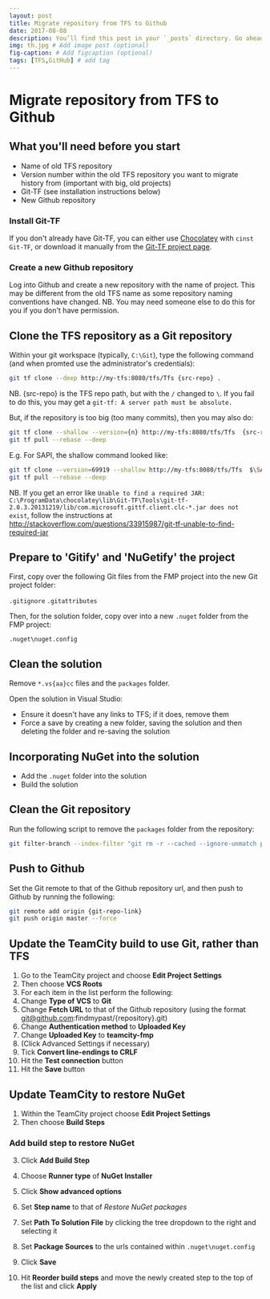 ```yaml
---
layout: post
title: Migrate repository from TFS to Github
date: 2017-08-08
description: You’ll find this post in your `_posts` directory. Go ahead and edit it and re-build the site to see your changes. # Add post description (optional)
img: th.jpg # Add image post (optional)
fig-caption: # Add figcaption (optional)
tags: [TFS,GitHub] # add tag
---
```


# Migrate repository from TFS to Github

## What you'll need before you start

* Name of old TFS repository
* Version number within the old TFS repository you want to migrate history from (important with big, old projects)
* Git-TF (see installation instructions below)
* New Github repository

### Install Git-TF

If you don't already have Git-TF, you can either use [Chocolatey](https://chocolatey.org/) with `cinst Git-TF`, or download it manually from the [Git-TF project page](https://gittf.codeplex.com/).

### Create a new Github repository

Log into Github and create a new repository with the name of project. This may be different from the old TFS name as some repository naming conventions have changed. NB. You may need someone else to do this for you if you don't have permission.

## Clone the TFS repository as a Git repository

Within your git workspace (typically, `C:\Git`), type the following command (and when promted use the administrator's credentials):

```sh
git tf clone --deep http://my-tfs:8080/tfs/Tfs {src-repo} .
```

NB. {src-repo} is the TFS repo path, but with the `/` changed to `\`. If you fail to do this, you may get a `git-tf: A server path must be absolute.`

But, if the repository is too big (too many commits), then you may also do:

```sh
git tf clone --shallow --version={n} http://my-tfs:8080/tfs/Tfs  {src-repo} .
git tf pull --rebase --deep
```
E.g. For SAPI, the shallow command looked like:

```sh
git tf clone --version=69919 --shallow http://my-tfs:8080/tfs/Tfs  $\SAPI\Main .
git tf pull --rebase --deep
```
NB. If you get an error like `Unable to find a required JAR: C:\ProgramData\chocolatey\lib\Git-TF\Tools\git-tf-2.0.3.20131219/lib/com.microsoft.gittf.client.clc-*.jar does not exist`, follow the instructions at http://stackoverflow.com/questions/33915987/git-tf-unable-to-find-required-jar

## Prepare to 'Gitify' and 'NuGetify' the project

First, copy over the following Git files from the FMP project into the new Git project folder:

`.gitignore`
`.gitattributes`

Then, for the solution folder, copy over into a new `.nuget` folder from the FMP project:

`.nuget\nuget.config`

## Clean the solution

Remove `*.vs{aa}cc` files and the `packages` folder.

Open the solution in Visual Studio:
* Ensure it doesn't have any links to TFS; if it does, remove them
* Force a save by creating a new folder, saving the solution and then deleting the folder and re-saving the solution

## Incorporating NuGet into the solution

* Add the `.nuget` folder into the solution
* Build the solution

## Clean the Git repository

Run the following script to remove the `packages` folder from the repository:

```sh
git filter-branch --index-filter "git rm -r --cached --ignore-unmatch packages/" --prune-empty --tag-name-filter cat -- --all
```

## Push to Github

Set the Git remote to that of the Github repository url, and then push to Github by running the following:

```sh
git remote add origin {git-repo-link}
git push origin master --force
```

## Update the TeamCity build to use Git, rather than TFS

1. Go to the TeamCity project and choose __Edit Project Settings__
2. Then choose __VCS Roots__
3. For each item in the list perform the following:
  1. Change __Type of VCS__ to __Git__
  2. Change __Fetch URL__ to that of the Github repository (using the format git@github.com:findmypast/{repository}.git)
  3. Change __Authentication method__ to __Uploaded Key__
  4. Change __Uploaded Key__ to __teamcity-fmp__
  5. (Click Advanced Settings if necessary)
  6. Tick __Convert line-endings to CRLF__
  7. Hit the __Test connection__ button
  8. Hit the __Save__ button

## Update TeamCity to restore NuGet

1. Within the TeamCity project choose __Edit Project Settings__
2. Then choose __Build Steps__

### Add build step to restore NuGet

3. Click __Add Build Step__
4. Choose __Runner type__ of __NuGet Installer__
5. Click __Show advanced options__
6. Set __Step name__ to that of *Restore NuGet packages*
7. Set __Path To Solution File__ by clicking the tree dropdown to the right and selecting it
8. Set __Package Sources__ to the urls contained within `.nuget\nuget.config`
9. Click __Save__

10. Hit __Reorder build steps__ and move the newly created step to the top of the list and click __Apply__